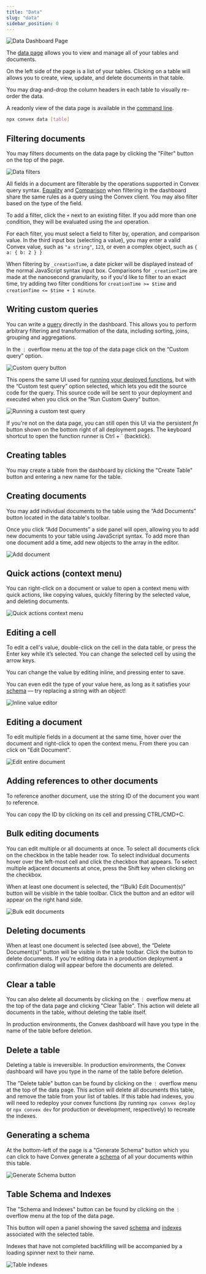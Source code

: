 ```yaml
---
title: "Data"
slug: "data"
sidebar_position: 0
---
```


![Data Dashboard Page](/screenshots/data.png)

The [data page](https://dashboard.convex.dev/deployment/data) allows you to view
and manage all of your tables and documents.

On the left side of the page is a list of your tables. Clicking on a table will
allows you to create, view, update, and delete documents in that table.

You may drag-and-drop the column headers in each table to visually re-order the
data.

A readonly view of the data page is available in the
[command line](/docs/cli.md#display-data-from-tables).

```sh
npx convex data [table]
```

## Filtering documents

You may filters documents on the data page by clicking the "Filter" button on
the top of the page.

![Data filters](/screenshots/data_filters.png)

All fields in a document are filterable by the operations supported in Convex
query syntax.
[Equality](/docs/database/reading-data/reading-data.mdx#equality-conditions) and
[Comparison](/docs/database/reading-data/reading-data.mdx#comparisons) when
filtering in the dashboard share the same rules as a query using the Convex
client. You may also filter based on the type of the field.

To add a filter, click the `+` next to an existing filter. If you add more than
one condition, they will be evaluated using the `and` operation.

For each filter, you must select a field to filter by, operation, and comparison
value. In the third input box (selecting a value), you may enter a valid Convex
value, such as `"a string"`, `123`, or even a complex object, such as
`{ a: { b: 2 } }`

<Admonition type="note">

When filtering by `_creationTime`, a date picker will be displayed instead of
the normal JavaScript syntax input box. Comparisons for `_creationTime` are made
at the nanosecond granularity, so if you'd like to filter to an exact time, try
adding two filter conditions for `creationTime >= $time` and
`creationTime <= $time + 1 minute`.

</Admonition>

## Writing custom queries

You can write a [query](/docs/database/reading-data/reading-data.mdx) directly
in the dashboard. This allows you to perform arbitrary filtering and
transformation of the data, including sorting, joins, grouping and aggregations.

In the `⋮` overflow menu at the top of the data page click on the “Custom query”
option.

<img
    src="/screenshots/data_custom_query.png"
    alt="Custom query button"
    width={250}
/>

This opens the same UI used for
[running your deployed functions](/docs/dashboard/deployments/functions.md#running-functions),
but with the “Custom test query” option selected, which lets you edit the source
code for the query. This source code will be sent to your deployment and
executed when you click on the “Run Custom Query“ button.

![Running a custom test query](/screenshots/data_custom_query_runner.png)

If you're not on the data page, you can still open this UI via the persistent
_fn_ button shown on the bottom right of all deployment pages. The keyboard
shortcut to open the function runner is Ctrl + ` (backtick).

## Creating tables

You may create a table from the dashboard by clicking the "Create Table" button
and entering a new name for the table.

## Creating documents

You may add individual documents to the table using the “Add Documents” button
located in the data table's toolbar.

Once you click “Add Documents” a side panel will open, allowing you to add new
documents to your table using JavaScript syntax. To add more than one document
add a time, add new objects to the array in the editor.

![Add document](/screenshots/data_add_document.png)

## Quick actions (context menu)

You can right-click on a document or value to open a context menu with quick
actions, like copying values, quickly filtering by the selected value, and
deleting documents.

![Quick actions context menu](/screenshots/data_context_menu.png)

## Editing a cell

To edit a cell's value, double-click on the cell in the data table, or press the
Enter key while it’s selected. You can change the selected cell by using the
arrow keys.

You can change the value by editing inline, and pressing enter to save.

<Admonition type="note">

You can even edit the type of your value here, as long as it satisfies your
[schema](/docs/database/schemas.mdx) — try replacing a string with an object!

</Admonition>

![Inline value editor](/screenshots/data_edit_inline.png)

## Editing a document

To edit multiple fields in a document at the same time, hover over the document
and right-click to open the context menu. From there you can click on "Edit
Document".

![Edit entire document](/screenshots/data_edit_document.png)

## Adding references to other documents

To reference another document, use the string ID of the document you want to
reference.

You can copy the ID by clicking on its cell and pressing CTRL/CMD+C.

## Bulk editing documents

You can edit multiple or all documents at once. To select all documents click on
the checkbox in the table header row. To select individual documents hover over
the left-most cell and click the checkbox that appears. To select multiple
adjacent documents at once, press the Shift key when clicking on the checkbox.

When at least one document is selected, the “(Bulk) Edit Document(s)” button
will be visible in the table toolbar. Click the button and an editor will appear
on the right hand side.

![Bulk edit documents](/screenshots/data_bulk_edit.png)

## Deleting documents

When at least one document is selected (see above), the “Delete Document(s)”
button will be visible in the table toolbar. Click the button to delete
documents. If you're editing data in a production deployment a confirmation
dialog will appear before the documents are deleted.

## Clear a table

You can also delete all documents by clicking on the `⋮` overflow menu at the
top of the data page and clicking "Clear Table". This action will delete all
documents in the table, without deleting the table itself.

In production environments, the Convex dashboard will have you type in the name
of the table before deletion.

## Delete a table

<Admonition type="caution" title="This is a permanent action">

Deleting a table is irreversible. In production environments, the Convex
dashboard will have you type in the name of the table before deletion.

</Admonition>

The "Delete table" button can be found by clicking on the `⋮` overflow menu at
the top of the data page. This action will delete all documents this table, and
remove the table from your list of tables. If this table had indexes, you will
need to redeploy your convex functions (by running `npx convex deploy` or
`npx convex dev` for production or development, respectively) to recreate the
indexes.

## Generating a schema

At the bottom-left of the page is a "Generate Schema" button which you can click
to have Convex generate a [schema](/docs/database/schemas.mdx) of all your
documents within this table.

![Generate Schema button](/screenshots/data_generate_schema.png)

## Table Schema and Indexes

The "Schema and Indexes" button can be found by clicking on the `⋮` overflow
menu at the top of the data page.

This button will open a panel showing the saved
[schema](/docs/database/schemas.mdx) and
[indexes](/docs/database/reading-data/indexes/indexes.md) associated with the
selected table.

Indexes that have not completed backfilling will be accompanied by a loading
spinner next to their name.

![Table indexes](/screenshots/data_indexes.png)
